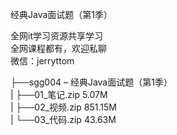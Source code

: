 经典Java面试题（第1季）

全网it学习资源共享学习<br>全网课程都有，欢迎私聊<br>微信：jerryttom<br>

├──sgg004 – 经典Java面试题（第1季）<br> | ├──01_笔记.zip 5.07M<br> | ├──02_视频.zip 851.15M<br> | └──03_代码.zip 43.63M